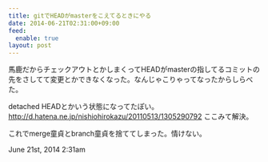```yaml
---
title: gitでHEADがmasterをこえてるときにやる
date: 2014-06-21T02:31:00+09:00
feed:
  enable: true
layout: post
---
```

<p>      馬鹿だからチェックアウトとかしまくってHEADがmasterの指してるコミットの先をさしてて変更とかできなくなった。なんじゃこりゃってなったからしらべた。    </p>    <p>      detached HEADとかいう状態になってたぽい。<br>      <a href="http://d.hatena.ne.jp/nishiohirokazu/20110513/1305290792" target="_blank">http://d.hatena.ne.jp/nishiohirokazu/20110513/1305290792</a>      ここみて解決。    </p>    <p>これでmerge童貞とbranch童貞を捨ててしまった。情けない。</p>    <div id="footer">      <span id="timestamp"> June 21st, 2014 2:31am </span>    </div>
